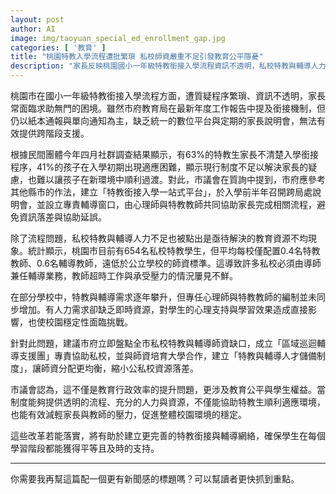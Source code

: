 ```yaml
---
layout: post
author: AI
image: img/taoyuan_special_ed_enrollment_gap.jpg
categories: [ '教育' ]
title: "桃園特教入學流程遭批繁瑣 私校師資嚴重不足引發教育公平隱憂"  
description: "家長反映桃園國小一年級特教銜接入學流程資訊不透明，私校特教與輔導人力遠低於公校標準，市議會籲建立一站式平台與區域支援團，縮小資源落差"  "
---
```

桃園市在國小一年級特教銜接入學流程方面，遭質疑程序繁瑣、資訊不透明，家長常面臨求助無門的困境。雖然市府教育局在最新年度工作報告中提及銜接機制，但仍以紙本通報與單向通知為主，缺乏統一的數位平台與定期的家長說明會，無法有效提供跨階段支援。  

根據民間團體今年四月社群調查結果顯示，有63%的特教生家長不清楚入學銜接程序，41%的孩子在入學初期出現適應困難，顯示現行制度不足以解決家長的疑慮，也難以讓孩子在新環境中順利過渡。對此，市議會在質詢中提到，市府應參考其他縣市的作法，建立「特教銜接入學一站式平台」，於入學前半年召開跨局處說明會，並設立專責輔導窗口，由心理師與特教教師共同協助家長完成相關流程，避免資訊落差與協助延誤。  

除了流程問題，私校特教與輔導人力不足也被點出是亟待解決的教育資源不均現象。統計顯示，桃園市目前有654名私校特教學生，但平均每校僅配置0.4名特教教師、0.6名輔導教師，遠低於公立學校的師資標準。這導致許多私校必須由導師兼任輔導業務，教師超時工作與承受壓力的情況屢見不鮮。  

在部分學校中，特教與輔導需求逐年攀升，但專任心理師與特教教師的編制並未同步增加。有人力需求卻缺乏即時資源，對學生的心理支持與學習效果造成直接影響，也使校園穩定性面臨挑戰。  

針對此問題，建議市府立即盤點全市私校特教與輔導師資缺口，成立「區域巡迴輔導支援團」專責協助私校，並與師資培育大學合作，建立「特教與輔導人才儲備制度」，讓師資分配更均衡，縮小公私校資源落差。  

市議會認為，這不僅是教育行政效率的提升問題，更涉及教育公平與學生權益。當制度能夠提供透明的流程、充分的人力與資源，不僅能協助特教生順利適應環境，也能有效減輕家長與教師的壓力，促進整體校園環境的穩定。  

這些改革若能落實，將有助於建立更完善的特教銜接與輔導網絡，確保學生在每個學習階段都能獲得平等且及時的支持。  

---

你需要我再幫這篇配一個更有新聞感的標題嗎？可以幫讀者更快抓到重點。